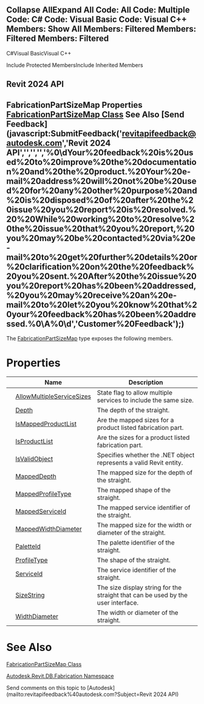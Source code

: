 ﻿

Collapse AllExpand All Code: All Code: Multiple Code: C# Code: Visual Basic Code: Visual C++  Members: Show All Members: Filtered Members: Filtered Members: Filtered   
---  
  
C#Visual BasicVisual C++

Include Protected MembersInclude Inherited Members

Revit 2024 API  
---  
FabricationPartSizeMap Properties  
[FabricationPartSizeMap Class](b4be4ccc-ac6d-bb65-ef61-a41713b2916f.md) See Also [Send Feedback](javascript:SubmitFeedback\('revitapifeedback@autodesk.com','Revit 2024 API','','','','%0\\dYour%20feedback%20is%20used%20to%20improve%20the%20documentation%20and%20the%20product.%20Your%20e-mail%20address%20will%20not%20be%20used%20for%20any%20other%20purpose%20and%20is%20disposed%20of%20after%20the%20issue%20you%20report%20is%20resolved.%20%20While%20working%20to%20resolve%20the%20issue%20that%20you%20report,%20you%20may%20be%20contacted%20via%20e-mail%20to%20get%20further%20details%20or%20clarification%20on%20the%20feedback%20you%20sent.%20After%20the%20issue%20you%20report%20has%20been%20addressed,%20you%20may%20receive%20an%20e-mail%20to%20let%20you%20know%20that%20your%20feedback%20has%20been%20addressed.%0\\A%0\\d','Customer%20Feedback'\);)  
---  
  
The [FabricationPartSizeMap](b4be4ccc-ac6d-bb65-ef61-a41713b2916f.md) type exposes the following members.

# Properties

|  | Name | Description |
| --- | --- | --- |
|  | [AllowMultipleServiceSizes](e117fda8-95e5-9745-1958-6ab051951588.md) | State flag to allow multiple services to include the same size. |
|  | [Depth](db072586-a1ec-bca2-c393-b29bf7c02606.md) | The depth of the straight. |
|  | [IsMappedProductList](e66d5b0e-e9d3-bceb-ab4b-63de581faf3e.md) | Are the mapped sizes for a product listed fabrication part. |
|  | [IsProductList](85c561ea-3683-e83d-5a3c-63a19e8e4f11.md) | Are the sizes for a product listed fabrication part. |
|  | [IsValidObject](b97afd97-bb08-a803-044c-6a7d5fd7741c.md) | Specifies whether the .NET object represents a valid Revit entity. |
|  | [MappedDepth](5663f863-8cb7-42f7-9d25-dc5948115362.md) | The mapped size for the depth of the straight. |
|  | [MappedProfileType](a0dc2699-b4d8-ec64-c053-783aee58a005.md) | The mapped shape of the straight. |
|  | [MappedServiceId](8e4f74ef-28e8-c726-004c-86e5fc0f7953.md) | The mapped service identifier of the straight. |
|  | [MappedWidthDiameter](88b19b82-f5ca-9952-b935-4228715291b5.md) | The mapped size for the width or diameter of the straight. |
|  | [PaletteId](bf96afd8-a507-f993-887f-9d3ad62c6e9a.md) | The palette identifier of the straight. |
|  | [ProfileType](baa1239d-62a2-2091-1dc9-f8c2671cc6fe.md) | The shape of the straight. |
|  | [ServiceId](7b6bb800-5d56-2582-11eb-7b5df769d7a7.md) | The service identifier of the straight. |
|  | [SizeString](639d3932-d96f-9f91-75c9-c63ace9c42f8.md) | The size display string for the straight that can be used by the user interface. |
|  | [WidthDiameter](46e53de0-844b-6fa0-7c6a-fddc35d49da2.md) | The width or diameter of the straight. |
  
# See Also

[FabricationPartSizeMap Class](b4be4ccc-ac6d-bb65-ef61-a41713b2916f.md)

[Autodesk.Revit.DB.Fabrication Namespace](49e74a25-7ea1-efa6-548a-a3c3d0655e43.md)

Send comments on this topic to [Autodesk](mailto:revitapifeedback%40autodesk.com?Subject=Revit 2024 API)